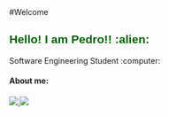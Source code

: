 <body>
   #Welcome
   <br>
  
  <h2 style="color: #006400; font-family: 'Trebuchet MS', 'Lucida Sans Unicode', 'Lucida Grande', 'Lucida Sans', Arial, sans-serif;" >Hello! I am Pedro!! :alien: </h2>
  <p> Software Engineering Student :computer:</p>
  <h4> About me:  <h4/>
<a href="https://www.instagram.com/pedro_ow/" alt="Instagram" target="_blank">
  <img src="https://img.shields.io/badge/-Instagram-DF0174?style=for-the-badge&labelColor=DF0174&logo=instagram&logoColor=white&link=https://www.instagram.com/pedro_ow/">
  
</a>

<a href="https://www.linkedin.com/in/pedro-carvalho-almeida-765942208/" alt="Instagram" target="_blank"> 
   <img src="https://img.shields.io/badge/LinkedIn-0077B5?style=for-the-badge&logo=linkedin&logoColor=white">
  

  
</a>
 <body/>






       
    




